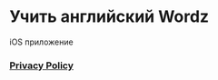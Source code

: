 # Учить английский Wordz
iOS приложение

### [Privacy Policy](https://oleggibadulin.github.io/WordzApp/privacy_policy.html)
